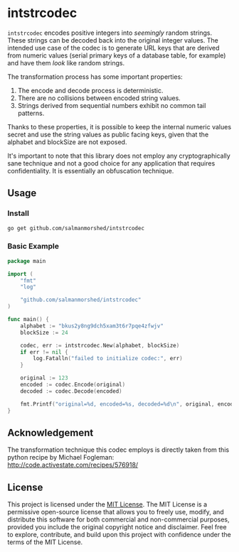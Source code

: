 # intstrcodec

`intstrcodec` encodes positive integers into *seemingly* random strings. These strings can be decoded back into
the original integer values. The intended use case of the codec is to generate URL keys that are derived from 
numeric values (serial primary keys of a database table, for example) and have them *look* like random strings.

The transformation process has some important properties:

1. The encode and decode process is deterministic.
2. There are no collisions between encoded string values.
3. Strings derived from sequential numbers exhibit no common tail patterns.

Thanks to these properties, it is possible to keep the internal numeric values secret and use the string values
as public facing keys, given that the alphabet and blockSize are not exposed.

It's important to note that this library does not employ any cryptographically sane technique and not a good choice
for any application that requires confidentiality. It is essentially an obfuscation technique.

## Usage

### Install
```bash
go get github.com/salmanmorshed/intstrcodec
```

### Basic Example
```go
package main

import (
	"fmt"
	"log"

	"github.com/salmanmorshed/intstrcodec"
)

func main() {
	alphabet := "bkus2y8ng9dch5xam3t6r7pqe4zfwjv"
	blockSize := 24

	codec, err := intstrcodec.New(alphabet, blockSize)
	if err != nil {
		log.Fatalln("failed to initialize codec:", err)
	}

	original := 123
	encoded := codec.Encode(original)
	decoded := codec.Decode(encoded)

	fmt.Printf("original=%d, encoded=%s, decoded=%d\n", original, encoded, decoded)
}
```

## Acknowledgement
The transformation technique this codec employs is directly taken from this python recipe by Michael Fogleman: 
http://code.activestate.com/recipes/576918/

## License
This project is licensed under the [MIT License](https://github.com/git/git-scm.com/blob/main/MIT-LICENSE.txt). 
The MIT License is a permissive open-source license that allows you to freely use, modify, and distribute this 
software for both commercial and non-commercial purposes, provided you include the original copyright notice and 
disclaimer. Feel free to explore, contribute, and build upon this project with confidence under the terms of the 
MIT License.